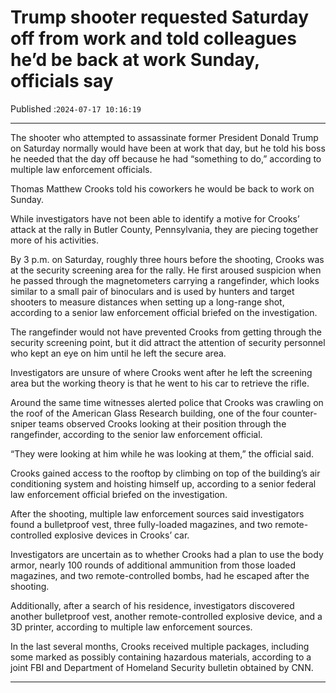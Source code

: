 # Trump shooter requested Saturday off from work and told colleagues he’d be back at work Sunday, officials say

Published :`2024-07-17 10:16:19`

---

The shooter who attempted to assassinate former President Donald Trump on Saturday normally would have been at work that day, but he told his boss he needed that the day off because he had “something to do,” according to multiple law enforcement officials.

Thomas Matthew Crooks told his coworkers he would be back to work on Sunday.

While investigators have not been able to identify a motive for Crooks’ attack at the rally in Butler County, Pennsylvania, they are piecing together more of his activities.

By 3 p.m. on Saturday, roughly three hours before the shooting, Crooks was at the security screening area for the rally. He first aroused suspicion when he passed through the magnetometers carrying a rangefinder, which looks similar to a small pair of binoculars and is used by hunters and target shooters to measure distances when setting up a long-range shot, according to a senior law enforcement official briefed on the investigation.

The rangefinder would not have prevented Crooks from getting through the security screening point, but it did attract the attention of security personnel who kept an eye on him until he left the secure area.

Investigators are unsure of where Crooks went after he left the screening area but the working theory is that he went to his car to retrieve the rifle.

Around the same time witnesses alerted police that Crooks was crawling on the roof of the American Glass Research building, one of the four counter-sniper teams observed Crooks looking at their position through the rangefinder, according to the senior law enforcement official.

“They were looking at him while he was looking at them,” the official said.

Crooks gained access to the rooftop by climbing on top of the building’s air conditioning system and hoisting himself up, according to a senior federal law enforcement official briefed on the investigation.

After the shooting, multiple law enforcement sources said investigators found a bulletproof vest, three fully-loaded magazines, and two remote-controlled explosive devices in Crooks’ car.

Investigators are uncertain as to whether Crooks had a plan to use the body armor, nearly 100 rounds of additional ammunition from those loaded magazines, and two remote-controlled bombs, had he escaped after the shooting.

Additionally, after a search of his residence, investigators discovered another bulletproof vest, another remote-controlled explosive device, and a 3D printer, according to multiple law enforcement sources.

In the last several months, Crooks received multiple packages, including some marked as possibly containing hazardous materials, according to a joint FBI and Department of Homeland Security bulletin obtained by CNN.

---

